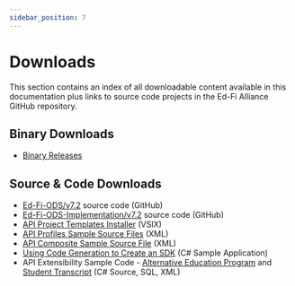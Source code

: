 ```yaml
---
sidebar_position: 7
---
```


# Downloads

This section contains an index of all downloadable content available in this
documentation plus links to source code projects in the Ed-Fi Alliance GitHub
repository.

## Binary Downloads

* [Binary
    Releases](../ed-fi-ods-api-for-suite-3-v72-latest/getting-started/getting-started-binary-installation/binary-releases.md)

## Source & Code Downloads

* [Ed-Fi-ODS/v7.2](https://github.com/Ed-Fi-Alliance-OSS/Ed-Fi-ODS/tree/v7.2)
    source code (GitHub)
* [Ed-Fi-ODS-Implementation/v7.2](https://github.com/Ed-Fi-Alliance-OSS/Ed-Fi-ODS-Implementation/tree/v7.2) source
    code (GitHub)
* [API Project Templates
    Installer](../ed-fi-ods-api-for-suite-3-v72-latest/getting-started/getting-started-source-code-installation/project-templates-installation.md) (VSIX)
* [API Profiles Sample Source
    Files](../ed-fi-ods-api-for-suite-3-v72-latest/how-to-guides/how-to-add-profiles-to-the-ed-fi-ods-api.md)
    (XML)
* [API Composite Sample Source
    File](../ed-fi-ods-api-for-suite-3-v72-latest/how-to-guides/how-to-add-api-composites-to-the-ed-fi-ods-api-solution.md)
    (XML)
* [Using Code Generation to Create an
    SDK](../ed-fi-ods-api-for-suite-3-v72-latest/api-client-developers-guide/using-code-generation-to-create-an-sdk.md)
    (C# Sample Application)
* API Extensibility Sample Code - [Alternative Education
    Program](../ed-fi-ods-api-for-suite-3-v72-latest/how-to-guides/how-to-extend-the-ed-fi-ods-api-alternative-education-program-example.md)
    and [Student
    Transcript](../ed-fi-ods-api-for-suite-3-v72-latest/how-to-guides/how-to-extend-the-ed-fi-ods-api-student-transcript-example.md)
    (C# Source, SQL, XML)
